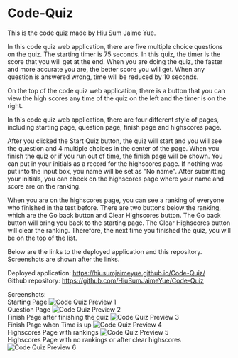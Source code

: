 # Code-Quiz
This is the code quiz made by Hiu Sum Jaime Yue.    

In this code quiz web application, there are five multiple choice questions on the quiz. The starting timer is 75 seconds. In this quiz, the timer is the score that you will get at the end. When you are doing the quiz, the faster and more accurate you are, the better score you will get. When any question is answered wrong, time will be reduced by 10 seconds.     

On the top of the code quiz web application, there is a button that you can view the high scores any time of the quiz on the left and the timer is on the right.          

In this code quiz web application, there are four different style of pages, including starting page, question page, finish page and highscores page.             

After you clicked the Start Quiz button, the quiz will start and you will see the question and 4 multiple choices in the center of the page. When you finish the quiz or if you run out of time, the finish page will be shown. You can put in your initials as a record for the highscores page. If nothing was put into the input box, you name will be set as "No name". After submitting your initials, you can check on the highscores page where your name and score are on the ranking.       

When you are on the highscores page, you can see a ranking of everyone who finished in the test before. There are two buttons below the ranking, which are the Go back button and Clear Highscores button. The Go back button will bring you back to the starting page. The Clear Highscores button will clear the ranking. Therefore, the next time you finished the quiz, you will be on the top of the list.          

Below are the links to the deployed application and this repository. Screenshots are shown after the links.

Deployed application: https://hiusumjaimeyue.github.io/Code-Quiz/        
Github repository: https://github.com/HiuSumJaimeYue/Code-Quiz          

Screenshots:     
Starting Page
![Code Quiz Preview 1](https://github.com/HiuSumJaimeYue/Code-Quiz/blob/feature/timer/screenshots/codeQuizPreview1.jpg "Code Quiz Preview 1")            
Question Page
![Code Quiz Preview 2](https://github.com/HiuSumJaimeYue/Code-Quiz/blob/feature/timer/screenshots/codeQuizPreview2.jpg "Code Quiz Preview 2")      
Finish Page after finishing the quiz
![Code Quiz Preview 3](https://github.com/HiuSumJaimeYue/Code-Quiz/blob/feature/timer/screenshots/codeQuizPreview3.jpg "Code Quiz Preview 3")      
Finish Page when Time is up
![Code Quiz Preview 4](https://github.com/HiuSumJaimeYue/Code-Quiz/blob/feature/timer/screenshots/codeQuizPreview4.jpg "Code Quiz Preview 4")      
Highscores Page with rankings
![Code Quiz Preview 5](https://github.com/HiuSumJaimeYue/Code-Quiz/blob/feature/timer/screenshots/codeQuizPreview5.jpg "Code Quiz Preview 5")      
Highscores Page with no rankings or after clear highscores
![Code Quiz Preview 6](https://github.com/HiuSumJaimeYue/Code-Quiz/blob/feature/timer/screenshots/codeQuizPreview6.jpg "Code Quiz Preview 6")      
